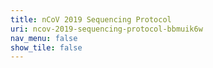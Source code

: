 ```yaml
---
title: nCoV 2019 Sequencing Protocol
uri: ncov-2019-sequencing-protocol-bbmuik6w
nav_menu: false
show_tile: false
---
```

